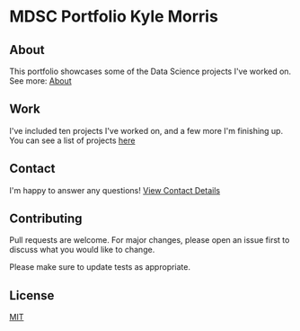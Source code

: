 # MDSC Portfolio Kyle Morris
## About

This portfolio showcases some of the Data Science projects I've worked on.
See more: [About](https://jkylemorris.github.io/MDSC-Portfolio-Kyle-Morris/about)

## Work

I've included ten projects I've worked on, and a few more I'm finishing up. You can see a list of projects [here](https://jkylemorris.github.io/MDSC-Portfolio-Kyle-Morris/projects)

## Contact

I'm happy to answer any questions! [View Contact Details](https://jkylemorris.github.io/MDSC-Portfolio-Kyle-Morris/contact)


## Contributing
Pull requests are welcome. For major changes, please open an issue first to discuss what you would like to change.

Please make sure to update tests as appropriate.

## License
[MIT](https://choosealicense.com/licenses/mit/)
